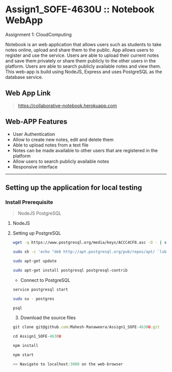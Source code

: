 # Assign1_SOFE-4630U :: Notebook WebApp
Assignment 1: CloudComputing

Notebook is an web application that allows users such as students to take notes online, upload and share them to the public. 
App allows users to register and use the service. Users are able to upload their current notes and save them privately or share them
publicly to the other users in the platform. Users are able to search publicly available notes and view them. This web-app is build using 
NodeJS, Express and uses PostgreSQL as the database service.

## Web App Link
> https://collaborative-notebook.herokuapp.com

## Web-APP Features
* User Authentication
* Allow to create new notes, edit and delete them
* Able to upload notes from a text file
* Notes can be made available to other users that are registered in the platform
* Allow users to search publicly available notes
* Responsive interface

---
## Setting up the application for local testing

### Install Prerequisite
> NodeJS
> PostgreSQL

1. NodeJS

2. Setting up PostgreSQL
    ```sh
    wget -q https://www.postgresql.org/media/keys/ACCC4CF8.asc -O - | sudo apt-key add -

    sudo sh -c 'echo "deb http://apt.postgresql.org/pub/repos/apt/ `lsb_release -cs`-pgdg main" >> /etc/apt/sources.list.d/pgdg.list'

    sudo apt-get update

    sudo apt-get install postgresql postgresql-contrib
    ```

    * Connect to PostgreSQL
    ```sh
    service postgresql start

    sudo su - postgres

    psql
    ```

    3. Download the source files
    ```js
    git clone git@github.com:Mahesh-Ranaweera/Assign1_SOFE-4630U.git

    cd Assign1_SOFE-4630U

    npm install

    npm start

    >> Navigate to localhost:3000 on the web-browser
    ```


